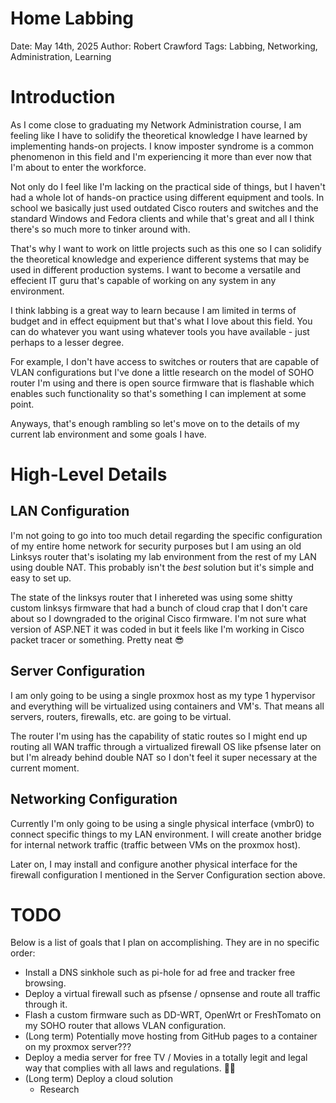 # Home Labbing

Date: May 14th, 2025
Author: Robert Crawford
Tags: Labbing, Networking, Administration, Learning

# Introduction

As I come close to graduating my Network Administration course, I am feeling like I have to solidify the theoretical knowledge I have learned by implementing hands-on projects. I know imposter syndrome is a common phenomenon in this field and I'm experiencing it more than ever now that I'm about to enter the workforce.

Not only do I feel like I'm lacking on the practical side of things, but I haven't had a whole lot of hands-on practice using different equipment and tools. In school we basically just used outdated Cisco routers and switches and the standard Windows and Fedora clients and while that's great and all I think there's so much more to tinker around with.

That's why I want to work on little projects such as this one so I can solidify the theoretical knowledge and experience different systems that may be used in different production systems. I want to become a versatile and effecient IT guru that's capable of working on any system in any environment.

I think labbing is a great way to learn because I am limited in terms of budget and in effect equipment but that's what I love about this field. You can do whatever you want using whatever tools you have available - just perhaps to a lesser degree.

For example, I don't have access to switches or routers that are capable of VLAN configurations but I've done a little research on the model of SOHO router I'm using and there is open source firmware that is flashable which enables such functionality so that's something I can implement at some point.

Anyways, that's enough rambling so let's move on to the details of my current lab environment and some goals I have.

# High-Level Details

## LAN Configuration

I'm not going to go into too much detail regarding the specific configuration of my entire home network for security purposes but I am using an old Linksys router that's isolating my lab environment from the rest of my LAN using double NAT. This probably isn't the _best_ solution but it's simple and easy to set up.

The state of the linksys router that I inhereted was using some shitty custom linksys firmware that had a bunch of cloud crap that I don't care about so I downgraded to the original Cisco firmware. I'm not sure what version of ASP.NET it was coded in but it feels like I'm working in Cisco packet tracer or something. Pretty neat 😎

## Server Configuration

I am only going to be using a single proxmox host as my type 1 hypervisor and everything will be virtualized using containers and VM's. That means all servers, routers, firewalls, etc. are going to be virtual.

The router I'm using has the capability of static routes so I might end up routing all WAN traffic through a virtualized firewall OS like pfsense later on but I'm already behind double NAT so I don't feel it super necessary at the current moment.

## Networking Configuration

Currently I'm only going to be using a single physical interface (vmbr0) to connect specific things to my LAN environment. I will create another bridge for internal network traffic (traffic between VMs on the proxmox host).

Later on, I may install and configure another physical interface for the firewall configuration I mentioned in the Server Configuration section above.

# TODO

Below is a list of goals that I plan on accomplishing. They are in no specific order:

- Install a DNS sinkhole such as pi-hole for ad free and tracker free browsing.
- Deploy a virtual firewall such as pfsense / opnsense and route all traffic through it.
- Flash a custom firmware such as DD-WRT, OpenWrt or FreshTomato on my SOHO router that allows VLAN configuration.
- (Long term) Potentially move hosting from GitHub pages to a container on my proxmox server???
- Deploy a media server for free TV / Movies in a totally legit and legal way that complies with all laws and regulations. 🏴‍☠️
- (Long term) Deploy a cloud solution
    - Research 